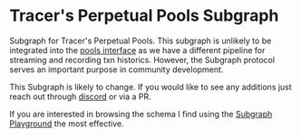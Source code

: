 # Tracer's Perpetual Pools Subgraph
Subgraph for Tracer's Perpetual Pools. This subgraph is unlikely to be integrated into the [pools interface](https://pools.tracer.finance) as we have a different pipeline for streaming and recording txn historics. However, the Subgraph protocol serves an important purpose in community development.

This Subgraph is likely to change. If you would like to see any additions just reach out through [discord](https://discord.gg/vrG3cAXv) or via a PR.

If you are interested in browsing the schema I find using the [Subgraph Playground](https://thegraph.com/hosted-service/subgraph/tracer-protocol/tracer-pools-arbitrum) the most effective.